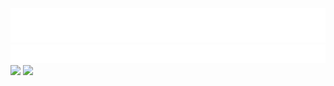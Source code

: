 <img src="./rainbow-name.svg">
<img src="./fly-in-text.svg">
<a href="https://github.com/laurits-mumberg/lol-badge-api" alt="League">
        <img src="https://lol-badge-api.vercel.app/api?name=%C3%A5%C3%B8%C3%A6" /></a>
<a href="https://steamcommunity.com/sharedfiles/filedetails/?id=1335473896" alt="Poelsemix Steam Workshop">
        <img src="https://img.shields.io/steam/subscriptions/1335473896?label=Poelsemix&logo=Steam" /></a>
